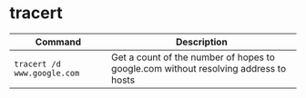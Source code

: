 # tracert

| **Command** | **Description** |
|-------------|-----------------|
| `tracert /d www.google.com ` | Get a count of the number of hopes to google.com without resolving address to hosts |